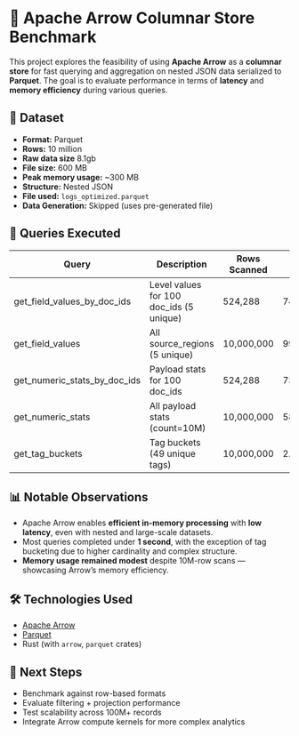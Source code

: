 # 🦅 Apache Arrow Columnar Store Benchmark

This project explores the feasibility of using **Apache Arrow** as a **columnar store** for fast querying and aggregation on nested JSON data serialized to **Parquet**. The goal is to evaluate performance in terms of **latency** and **memory efficiency** during various queries.

## 📂 Dataset

- **Format:** Parquet
- **Rows:** 10 million
- **Raw data size** 8.1gb
- **File size:** 600 MB
- **Peak memory usage:** ~300 MB
- **Structure:** Nested JSON
- **File used:** `logs_optimized.parquet`
- **Data Generation:** Skipped (uses pre-generated file)

## 🚀 Queries Executed

| Query                        | Description                             | Rows Scanned | Latency   | Peak Memory | OpenSearch Latency |
|-----------------------------|-----------------------------------------|--------------|-----------|-------------|---------------------|
| get_field_values_by_doc_ids | Level values for 100 doc_ids (5 unique) | 524,288      | 749.207ms | 29.50 MB    | 20 ms               |
| get_field_values            | All source_regions (5 unique)           | 10,000,000   | 998.085ms | 111.28 MB   | 280 ms              |
| get_numeric_stats_by_doc_ids | Payload stats for 100 doc_ids           | 524,288      | 738.985ms | 36.81 MB    | 26 ms               |
| get_numeric_stats           | All payload stats (count=10M)           | 10,000,000   | 588.706ms | 38.20 MB    | 435 ms              |
| get_tag_buckets             | Tag buckets (49 unique tags)            | 10,000,000   | 2.986s    | 423.19 MB   | 748 ms              |


## 📊 Notable Observations

- Apache Arrow enables **efficient in-memory processing** with **low latency**, even with nested and large-scale datasets.
- Most queries completed under **1 second**, with the exception of tag bucketing due to higher cardinality and complex structure.
- **Memory usage remained modest** despite 10M-row scans — showcasing Arrow’s memory efficiency.

## 🛠️ Technologies Used

- [Apache Arrow](https://arrow.apache.org/)
- [Parquet](https://parquet.apache.org/)
- Rust (with `arrow`, `parquet` crates)

## 🧪 Next Steps

- Benchmark against row-based formats
- Evaluate filtering + projection performance
- Test scalability across 100M+ records
- Integrate Arrow compute kernels for more complex analytics
